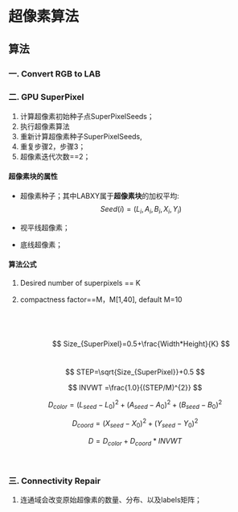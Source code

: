 # 超像素算法

## 算法

### 一. Convert RGB to LAB



### 二. GPU SuperPixel

1. 计算超像素初始种子点SuperPixelSeeds；
2. 执行超像素算法
3. 重新计算超像素种子SuperPixelSeeds,
4. 重复步骤2，步骤3；
5. 超像素迭代次数==2；

#### 超像素块的属性

- 超像素种子；其中LABXY属于**超像素块**的加权平均:
  $$
  Seed(i)=(L_{i},A_{i},B_{i},X_{i},Y_{i})
  $$

- 视平线超像素；

  

- 底线超像素；

#### 算法公式

1. Desired number of superpixels ==  K

2. compactness factor==M，M[1,40],  default M=10

   ​						

   ​	
   $$
   Size_{SuperPixel}=0.5+\frac{Width*Height}{K}
   $$
   ​	

$$
STEP=\sqrt{Size_{SuperPixel}}+0.5
$$

$$
INVWT =\frac{1.0}{(STEP/M)^{2}}
$$

$$
D_{color}=(L_{seed}-L_{0})^{2}+(A_{seed}-A_{0})^{2}+(B_{seed}-B_{0})^{2}
$$

$$
D_{coord}=(X_{seed}-X_{0})^{2}+(Y_{seed}-Y_{0})^{2}
$$

$$
D=D_{color}+D_{coord}*INVWT
$$

​				

### 三. Connectivity Repair

1. 连通域会改变原始超像素的数量、分布、以及labels矩阵；



